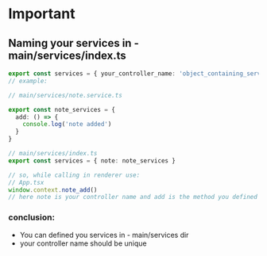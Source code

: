 # Important

## Naming your services in - main/services/index.ts

```typescript
export const services = { your_controller_name: 'object_containing_services' }
// example:

// main/services/note.service.ts

export const note_services = {
  add: () => {
    console.log('note added')
  }
}

// main/services/index.ts
export const services = { note: note_services }

// so, while calling in renderer use:
// App.tsx
window.context.note_add()
// here note is your controller name and add is the method you defined in note_services
```

### conclusion:

- You can defined you services in - main/services dir
- your controller name should be unique
